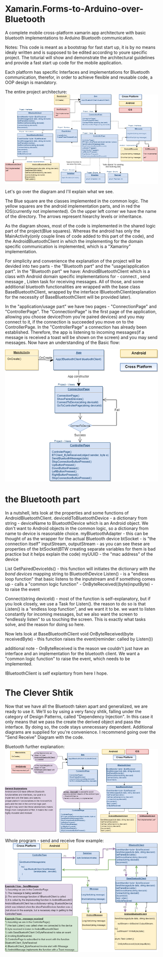 # Xamarin.Forms-to-Arduino-over-Bluetooth
A complete mobile cross-platform xamarin app architecture with basic bluetooth implementations to Arduino Bluetooth communication.


Notes:
This code is meant as a bootstrap for fast start up, it is by no means idealy written and is supposed to be edited according to youre specific project.
The toturial will show and demonstrate the architectural guidelines and provide a fast start up code for the mobile application.


Each platform has specific Interfaces and implementations for Bluetooth communication, therefor, in order to achieve flexible and reusable code, a OOP design is mandatory.


The entire project architecture:
 ![](Tutorial_Images/ArduinoApp_The_project_with_unimplemented.png)


Let's go over the diagram and I'll explain what we see.

The Blue square are the classes implemented in the common logic. The yellow squares are the android implementation parts, and in red the IOS(currently not implemented).
On the upper left corner we have the name of the directory.
The arrows represent hiearchy levels or inheritance.

As the diagram shows, most of the code is implemented in the shared logic part of the project(Blue squares). Whereas the android has only the MainActivity(only couple lines of code added to this part of the code), and the AndroidBluetoothClient in which the implementing for the domain specific communication is implemented, which is a "Xamariny" implementation.

For simplicity and convenience the explanation of the project will be devided into two parts - the "Bluetooth part" and the "usage/application part".
In the "Bluetooth part" we have: AndroidBluetoothClient which is a class with Android domain specific implementations for - connect , send message , Listen task for receiving messages. All of those, and some additional bluetooth functionalities are wrapped with the base class BaseBluetoothClient, wrapped by the interface IBluetoothClient(explanation for the necessity of BaseBluetoothClient will be provided later).

In the "application/usage part" we have two pages - "ConnectionPage" and "ControllerPage".
The "ConnectionPage" is the first page of the application, allowing you choose  device(from you're paired devices) and you may connect to it, if the connection is succeeded you move on to the ControllerPage.
In the "ControllerPage" a connection has already been established. Therefore, the app is listening to incoming messages(if a message is received a toast will be shown on the screen) and you may send messages.
Now have an understanding of the Basic flow:

 ![](Tutorial_Images/ArduinoApp_Basic_flow.png)

# the Bluetooth part
In a nutshell, lets look at the properties and some functions of AndroidBluetoothClient.
   deviceIdToBluetoothDevice - a dictionary from string - deviceName to BluetoothDevice which is an Android object. We don't want to                                    Android objects in the common logic, so a dictionary from name to device is reasonable choice.
   myBluetoothAdapter - this can be thought of as the wrapper for the actual Bluetooth device
   btSocket - is "the connection itself"
   inputStream, outputStream - as you can see these are properties of the btSocket(BTW creating separate variables for them is bad                                      practice but it helps explain the code)
   myUUID - the "mac address" of the device
   
   List<string> GetPairedDeviceIds() - this function will initiates the dictionary *with the bond devices* mapping string to                                                      BluetoothDevice
   Listen() - is a "endless loop function" that basic listens to the inputstream and if something comes up - calls a "common logic                     function" - OnByteReceived((byte)inputByte) -  to raise the event
 
   Connect(string deviceId) - most of the function is self-explanatory, but if you look closely, we use a Task for Listen().
                              the reason to do so is that Listen() is a "endless loop function", and we want it to be. we want to listen 
                              constantly for incoming messages, but we also want the screen to "endlessly listen" to us touching the                                   screen. This is exactly what tasks solve, and the reason for doing so here.

Now lets look at BaseBluetoothClient
     void OnByteReceived(byte receivedByte) - this function raises the event(reminder: called by Listen())

additional note - OnByteReceived is the reason we couldn't just have an interface and an implementation for the bluetooth client. We                       want a "common logic function" to raise the event, which needs to be implemented.

IBluetoothClient is self explantory from here I hope.
# The Clever Shtik
Now that we have all the Bluetooth taken apart and generalized, we are ready to use it. We'll so by using a very fancy shtik, falling under the category of Design Patterns, called "Dependency Injection". In this case it only means that we pass the create the derived object and pass the interface. By doing so, the code stays unnecessary dependent.
Additional diagrams are supplied for you're convenience. I recommend going over the "Send Receive" Diagram with the code.

Bluetooth further explanation:
 ![](Tutorial_Images/ArduinoApp_Bluetooth.png)

Whole program - send and receive flow example:
 ![](Tutorial_Images/ArduinoApp_Send_Receive_Example.png)

